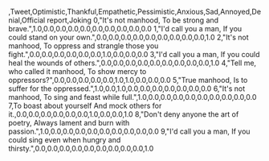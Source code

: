 ,Tweet,Optimistic,Thankful,Empathetic,Pessimistic,Anxious,Sad,Annoyed,Denial,Official report,Joking
0,"It's not manhood, To be strong and brave.",1.0,0.0,0.0,0.0,0.0,0.0,0.0,0.0,0.0,0.0
1,"I'd call you a man, If you could stand on your own.",0.0,0.0,0.0,0.0,0.0,0.0,0.0,0.0,0.0,1.0
2,"It's not manhood, To oppress and strangle those you fight.",0.0,0.0,0.0,0.0,0.0,0.0,1.0,0.0,0.0,0.0
3,"I'd call you a man, If you could heal the wounds of others.",0.0,0.0,0.0,0.0,0.0,0.0,0.0,0.0,0.0,1.0
4,"Tell me, who called it manhood, To show mercy to oppressors?",0.0,0.0,0.0,0.0,0.0,1.0,1.0,0.0,0.0,0.0
5,"True manhood, Is to suffer for the oppressed.",1.0,0.0,1.0,0.0,0.0,0.0,0.0,0.0,0.0,0.0
6,"It's not manhood, To sing and feast while full.",1.0,0.0,0.0,0.0,0.0,0.0,0.0,0.0,0.0,0.0
7,To boast about yourself And mock others for it.,0.0,0.0,0.0,0.0,0.0,0.0,1.0,0.0,0.0,1.0
8,"Don't deny anyone the art of poetry, Always lament and burn with passion.",1.0,0.0,0.0,0.0,0.0,0.0,0.0,0.0,0.0,0.0
9,"I'd call you a man, If you could sing even when hungry and thirsty.",0.0,0.0,0.0,0.0,0.0,0.0,0.0,0.0,0.0,1.0
